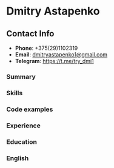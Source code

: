 # Dmitry Astapenko #

## Contact Info ##
* **Phone**: +375(29)1102319
* **Email**: dmitryastapenko1@gmail.com
* **Telegram**: https://t.me/try_dmi1

### Summary ###

### Skills ###

### Code examples ###

### Experience ###

### Education ###

### English ###